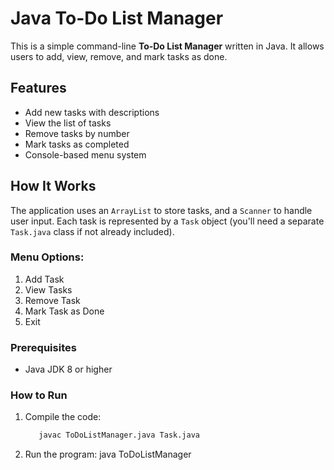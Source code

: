 #  Java To-Do List Manager

This is a simple command-line **To-Do List Manager** written in Java. It allows users to add, view, remove, and mark tasks as done.

##  Features

- Add new tasks with descriptions
- View the list of tasks
- Remove tasks by number
- Mark tasks as completed
- Console-based menu system

##  How It Works

The application uses an `ArrayList` to store tasks, and a `Scanner` to handle user input. Each task is represented by a `Task` object (you'll need a separate `Task.java` class if not already included).

### Menu Options:
1. Add Task  
2. View Tasks  
3. Remove Task  
4. Mark Task as Done  
5. Exit

### Prerequisites
- Java JDK 8 or higher

### How to Run
1. Compile the code:
   ```bash
      javac ToDoListManager.java Task.java
2.  Run the program:
     java ToDoListManager
